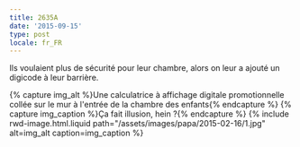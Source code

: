 ```yaml
---
title: 2635A
date: '2015-09-15'
type: post
locale: fr_FR
---
```


Ils voulaient plus de sécurité pour leur chambre, alors on leur a ajouté un digicode à leur barrière.

{% capture img_alt %}Une calculatrice à affichage digitale promotionnelle collée sur le mur à l'entrée de la chambre des enfants{% endcapture %}
{% capture img_caption %}Ça fait illusion, hein ?{% endcapture %}
{% include rwd-image.html.liquid 
    path="/assets/images/papa/2015-02-16/1.jpg"
    alt=img_alt
    caption=img_caption
%}

